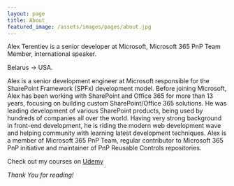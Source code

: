 ```yaml
---
layout: page
title: About
featured_image: /assets/images/pages/about.jpg
---
```


Alex Terentiev is a senior developer at Microsoft, Microsoft 365 PnP Team Member, international speaker.

Belarus -> USA.

Alex is a senior development engineer at Microsoft responsible for the SharePoint Framework (SPFx) development model. Before joining Microsoft, Alex has been working with SharePoint and Office 365 for more than 13 years, focusing on building custom SharePoint/Office 365 solutions. He was leading development of various SharePoint products, being used by hundreds of companies all over the world. Having very strong background in front-end development, he is riding the modern web development wave and helping community with learning latest development techniques. Alex is a member of Microsoft 365 PnP Team, regular contributor to Microsoft 365 PnP initiative and maintainer of PnP Reusable Controls repositories.

Check out my courses on [Udemy](https://www.udemy.com/user/alex-terentiev-2/)



*Thank You for reading!*